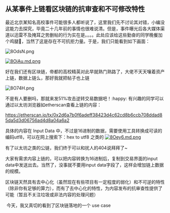 ## 从某事件上链看区块链的抗审查和不可修改特性

​	最近北京某知名高校事件可能很多人都听说了，这里我们先不讨论其对错，小编没这能力去探究，毕竟二十几年前的事情也很难说清。但是，事件曝光后各大媒体渠道以迅雷不及掩耳之势删帖的行为实在是。。。。此处应该给这些勤奋的同学晚餐加个鸡腿🍗，当然了这是存在不可抗拒力量。于是，我们只能看到如下画面：

![8OdsN.png](https://s1.ax2x.com/2018/04/24/8OdsN.png)

[![8OjAu.md.png](https://s1.ax2x.com/2018/04/24/8OjAu.md.png)](https://simimg.com/i/8OjAu)

​	好在我们还有区块链，帝都的高校精英对此早就熟门熟路了，大佬不天天嚷着资产上链，数据上链么，那好我就把帖子也上链

![8O74H.png](https://s1.ax2x.com/2018/04/24/8O74H.png)

不是有人要删吗，那就来发51%攻击逆转交易数据吧！:happy: 有兴趣的同学可以通过以太坊浏览器如etherscan查看上链的内容：

https://etherscan.io/tx/0x2d6a7b0f6adeff38423d4c62cd8b6ccb708ddad85da5d3d06756ad4d8a04a6a2

具体的内容在 Input Data 中，不过是16进制的数据，需要使用工具转换成可读的编码utf8，可以在网上搜索下：hex to utf8 之类的
[![8Oey6.md.png](https://s1.ax2x.com/2018/04/24/8Oey6.md.png)](https://simimg.com/i/8Oey6)

有了以太坊之类的公链，我们终于可以和扰人的404说拜拜了~

大家有需求内容上链的，可以把内容转换为16进制后，复制到交易界面的input data中发送出去。当然了，没事就不要用input data字段了，这样会增加链上数据的规模。

​	区块链天然具有去中心化（虽然现在有些项目有一定程度的弱化）和不可逆的特性（除非你有足够的算力），而有了去中心化的特性，为内容发布的抗审查性提供了可能（暂且不关注垃圾或非法内容的处理问题）

​	今天，我又真切的看到了区块链落地的一个 use case